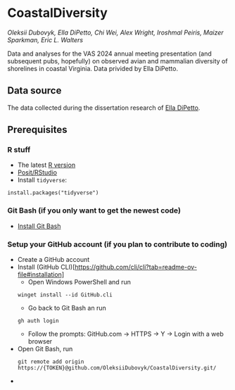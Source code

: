 # CoastalDiversity

*Oleksii Dubovyk, Ella DiPetto, Chi Wei, Alex Wright, Iroshmal Peiris, Maizer Sparkman, Eric L. Walters*

Data and analyses for the VAS 2024 annual meeting presentation (and subsequent pubs, hopefully) on observed avian and mammalian diversity of shorelines in coastal Virginia. Data privided by Ella DiPetto.

## Data source
The data collected during the dissertation research of [Ella DiPetto](https://edipetto.weebly.com/).

## Prerequisites
### R stuff
- The latest [R version](https://cran.r-project.org/bin/windows/base/)
- [Posit/RStudio](https://posit.co/download/rstudio-desktop/)
- Install `tidyverse`:
```
install.packages("tidyverse")
```
### Git Bash (if you only want to get the newest code)
- [Install Git Bash](https://carpentries.github.io/workshop-template/)
### Setup your GitHub account (if you plan to contribute to coding)
- Create a GitHub account
- Install (GitHub CLI)[https://github.com/cli/cli?tab=readme-ov-file#installation]
    - Open Windows PowerShell and run
    ```
    winget install --id GitHub.cli
    ```
    - Go back to Git Bash an run
    ```
    gh auth login
    ```
    - Follow the prompts: GitHub.com -> HTTPS -> Y -> Login with a web browser
- Open Git Bash, run
  ```
  git remote add origin https://{TOKEN}@github.com/OleksiiDubovyk/CoastalDiversity.git/
  ```
  [comment]: <Token is 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>
- 
